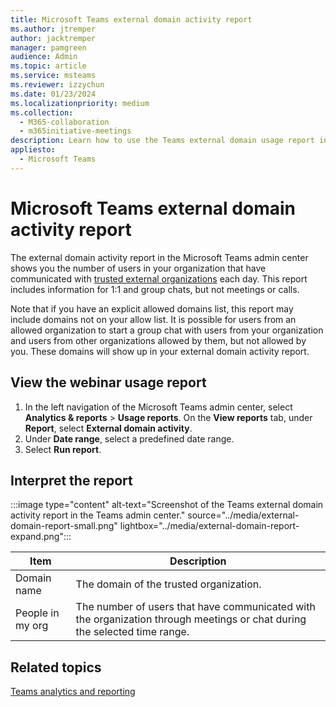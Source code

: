 ```yaml
---
title: Microsoft Teams external domain activity report
ms.author: jtremper
author: jacktremper
manager: pamgreen
audience: Admin
ms.topic: article
ms.service: msteams
ms.reviewer: izzychun
ms.date: 01/23/2024
ms.localizationpriority: medium
ms.collection: 
  - M365-collaboration
  - m365initiative-meetings
description: Learn how to use the Teams external domain usage report in the Microsoft Teams admin center to get an overview of external domain activity in your organization.
appliesto: 
  - Microsoft Teams
---
```

# Microsoft Teams external domain activity report

The external domain activity report in the Microsoft Teams admin center shows you the number of users in your organization that have communicated with [trusted external organizations](/microsoftteams/trusted-organizations-external-meetings-chat?tabs=organization-settings#specify-trusted-microsoft-365-organizations) each day. This report includes information for 1:1 and group chats, but not meetings or calls.

Note that if you have an explicit allowed domains list, this report may include domains not on your allow list. It is possible for users from an allowed organization to start a group chat with users from your organization and users from other organizations allowed by them, but not allowed by you. These domains will show up in your external domain activity report.

## View the webinar usage report

1. In the left navigation of the Microsoft Teams admin center, select **Analytics & reports** > **Usage reports**. On the **View reports** tab, under **Report**, select **External domain activity**.
1. Under **Date range**, select a predefined date range.
1. Select **Run report**.  

## Interpret the report

:::image type="content" alt-text="Screenshot of the Teams external domain activity report in the Teams admin center." source="../media/external-domain-report-small.png" lightbox="../media/external-domain-report-expand.png":::

|Item |Description  |
|--------|-------------|
|Domain name|The domain of the trusted organization.|
|People in my org|The number of users that have communicated with the organization through meetings or chat during the selected time range.|

## Related topics

[Teams analytics and reporting](teams-reporting-reference.md)
